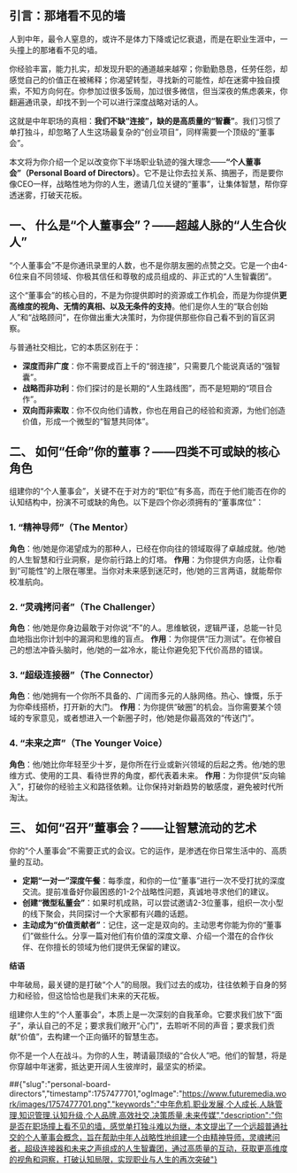 ## **引言：那堵看不见的墙**

人到中年，最令人窒息的，或许不是体力下降或记忆衰退，而是在职业生涯中，一头撞上的那堵看不见的墙。

你经验丰富，能力扎实，却发现升职的通道越来越窄；你勤勤恳恳，任劳任怨，却感觉自己的价值正在被稀释；你渴望转型，寻找新的可能性，却在迷雾中独自摸索，不知方向何在。你参加过很多饭局，加过很多微信，但当深夜的焦虑袭来，你翻遍通讯录，却找不到一个可以进行深度战略对话的人。

这就是中年职场的真相：**我们不缺“连接”，缺的是高质量的“智囊”**。我们习惯了单打独斗，却忽略了人生这场最复杂的“创业项目”，同样需要一个顶级的“董事会”。

本文将为你介绍一个足以改变你下半场职业轨迹的强大理念——**“个人董事会”（Personal Board of Directors）**。它不是让你去拉关系、搞圈子，而是要你像CEO一样，战略性地为你的人生，邀请几位关键的“董事”，让集体智慧，帮你穿透迷雾，打破天花板。

## **一、 什么是“个人董事会”？——超越人脉的“人生合伙人”**

“个人董事会”不是你通讯录里的人数，也不是你朋友圈的点赞之交。它是一个由4-6位来自不同领域、你极其信任和尊敬的成员组成的、非正式的“人生智囊团”。

这个“董事会”的核心目的，不是为你提供即时的资源或工作机会，而是为你提供**更高维度的视角、无情的真相、以及无条件的支持**。他们是你人生的“联合创始人”和“战略顾问”，在你做出重大决策时，为你提供那些你自己看不到的盲区洞察。

与普通社交相比，它的本质区别在于：
* **深度而非广度**：你不需要成百上千的“弱连接”，只需要几个能说真话的“强智囊”。
* **战略而非功利**：你们探讨的是长期的“人生路线图”，而不是短期的“项目合作”。
* **双向而非索取**：你不仅向他们请教，你也在用自己的经验和资源，为他们创造价值，形成一个微型的“智慧共同体”。

## **二、 如何“任命”你的董事？——四类不可或缺的核心角色**

组建你的“个人董事会”，关键不在于对方的“职位”有多高，而在于他们能否在你的认知结构中，扮演不可或缺的角色。以下是四个你必须拥有的“董事席位”：

### **1. “精神导师”（The Mentor）**
**角色**：他/她是你渴望成为的那种人，已经在你向往的领域取得了卓越成就。他/她的人生智慧和行业洞察，是你前行路上的灯塔。
**作用**：为你提供方向感，让你看到“可能性”的上限在哪里。当你对未来感到迷茫时，他/她的三言两语，就能帮你校准航向。

### **2. “灵魂拷问者”（The Challenger）**
**角色**：他/她是你身边最敢于对你说“不”的人。思维敏锐，逻辑严谨，总能一针见血地指出你计划中的漏洞和思维的盲点。
**作用**：为你提供“压力测试”。在你被自己的想法冲昏头脑时，他/她的一盆冷水，能让你避免犯下代价高昂的错误。

### **3. “超级连接器”（The Connector）**
**角色**：他/她拥有一个你所不具备的、广阔而多元的人脉网络。热心、慷慨，乐于为你牵线搭桥，打开新的大门。
**作用**：为你提供“破圈”的机会。当你需要某个领域的专家意见，或者想进入一个新圈子时，他/她是你最高效的“传送门”。

### **4. “未来之声”（The Younger Voice）**
**角色**：他/她比你年轻至少十岁，是你所在行业或新兴领域的后起之秀。他/她的思维方式、使用的工具、看待世界的角度，都代表着未来。
**作用**：为你提供“反向输入”，打破你的经验主义和路径依赖。让你保持对新趋势的敏感度，避免被时代所淘汰。

## **三、 如何“召开”董事会？——让智慧流动的艺术**

你的“个人董事会”不需要正式的会议。它的运作，是渗透在你日常生活中的、高质量的互动。

* **定期“一对一”深度午餐**：每季度，和你的一位“董事”进行一次不受打扰的深度交流。提前准备好你最困惑的1-2个战略性问题，真诚地寻求他们的建议。
* **创建“微型私董会”**：如果时机成熟，可以尝试邀请2-3位董事，组织一次小型的线下聚会，共同探讨一个大家都有兴趣的话题。
* **主动成为“价值贡献者”**：记住，这一定是双向的。主动思考你能为你的“董事们”做些什么。分享一篇对他们有价值的深度文章、介绍一个潜在的合作伙伴、在你擅长的领域为他们提供无保留的建议。

**结语**

中年破局，最关键的是打破“个人”的局限。我们过去的成功，往往依赖于自身的努力和经验，但这恰恰也是我们未来的天花板。

组建你人生的“个人董事会”，本质上是一次深刻的自我革命。它要求我们放下“面子”，承认自己的不足；要求我们敞开“心门”，去聆听不同的声音；要求我们贡献“价值”，去构建一个正向循环的智慧生态。

你不是一个人在战斗。为你的人生，聘请最顶级的“合伙人”吧。他们的智慧，将是你穿越中年迷雾，抵达更开阔人生彼岸时，最坚实的桥梁。

##{"slug":"personal-board-directors","timestamp":1757477701,"ogImage":"https://www.futuremedia.work/images/1757477701.png","keywords":"中年危机,职业发展,个人成长,人脉管理,知识管理,认知升级,个人品牌,高效社交,决策质量,未来传媒","description":"你是否在职场撞上看不见的墙，感觉单打独斗难以为继，本文提出了一个远超普通社交的个人董事会概念，旨在帮助中年人战略性地组建一个由精神导师，灵魂拷问者，超级连接器和未来之声组成的人生智囊团，通过高质量的互动，获取更高维度的视角和洞察，打破认知局限，实现职业与人生的再次突破"}